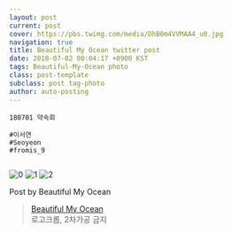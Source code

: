 ```yaml
---
layout: post
current: post
cover: https://pbs.twimg.com/media/DhB0m4VVMAA4_u0.jpg
navigation: true
title: Beautiful My Ocean twitter post
date: 2018-07-02 00:04:17 +0900 KST
tags: Beautiful-My-Ocean photo
class: post-template
subclass: post tag-photo
author: auto-posting
---
```


```  
180701 약속회  
  
#이서연  
#Seoyeon  
#fromis_9  
  

```

![0](https://pbs.twimg.com/media/DhB0j0FUcAArdQ3.jpg)
![1](https://pbs.twimg.com/media/DhB0lbtUwAAGA2g.jpg)
![2](https://pbs.twimg.com/media/DhB0m4VVMAA4_u0.jpg)


Post by Beautiful My Ocean

> [Beautiful My Ocean](https://twitter.com/BMO_fromis)  
  로고크롭, 2차가공 금지
